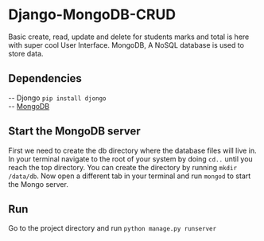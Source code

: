 # Django-MongoDB-CRUD

Basic create, read, update and delete for students marks and total is here with super cool User Interface. MongoDB, A NoSQL database is used to store data.

## Dependencies
-- Djongo `pip install djongo`  
-- [MongoDB]("https://fastdl.mongodb.org/windows/mongodb-windows-x86_64-4.4.2-signed.msi")

## Start the MongoDB server
First we need to create the db directory where the database files will live in. In your terminal navigate to the root of your system by doing `cd..` until you reach the top directory. You can create the directory by running `mkdir /data/db`. Now open a different tab in your terminal and run `mongod` to start the Mongo server.

## Run
Go to the project directory and run `python manage.py runserver`
